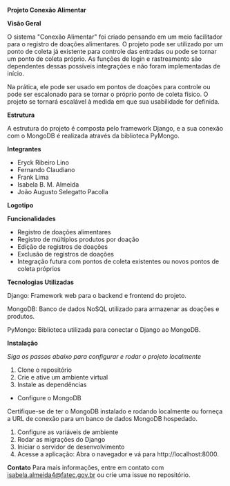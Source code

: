**Projeto Conexão Alimentar**

**Visão Geral**

O sistema "Conexão Alimentar" foi criado pensando em um meio facilitador para o registro de doações alimentares. O projeto pode ser utilizado por um ponto de coleta já existente para controle das entradas ou pode se tornar um ponto de coleta próprio. As funções de login e rastreamento são dependentes dessas possíveis integrações e não foram implementadas de início.

Na prática, ele pode ser usado em pontos de doações para controle ou pode ser escalonado para se tornar o próprio ponto de coleta físico. O projeto se tornará escalável à medida em que sua usabilidade for definida.

**Estrutura**

A estrutura do projeto é composta pelo framework Django, e a sua conexão com o MongoDB é realizada através da biblioteca PyMongo.


**Integrantes**

  - Eryck Ribeiro Lino
  - Fernando Claudiano
  - Frank Lima
  - Isabela B. M. Almeida
  - João Augusto Selegatto Pacolla


**Logotipo**


**Funcionalidades**

  - Registro de doações alimentares
  - Registro de múltiplos produtos por doação
  - Edição de registros de doações
  - Exclusão de registros de doações
  - Integração futura com pontos de coleta existentes ou novos pontos de coleta próprios


**Tecnologias Utilizadas**

Django: Framework web para o backend e frontend do projeto.

MongoDB: Banco de dados NoSQL utilizado para armazenar as doações e produtos.

PyMongo: Biblioteca utilizada para conectar o Django ao MongoDB.


**Instalação**

*Siga os passos abaixo para configurar e rodar o projeto localmente*

  1. Clone o repositório
  2. Crie e ative um ambiente virtual
  3. Instale as dependências

  - Configure o MongoDB
    
Certifique-se de ter o MongoDB instalado e rodando localmente ou forneça a URL de conexão para um banco de dados MongoDB hospedado.

  1. Configure as variáveis de ambiente
  2. Rodar as migrações do Django
  3. Iniciar o servidor de desenvolvimento
  4. Acesse a aplicação: Abra o navegador e vá para http://localhost:8000.


**Contato**
Para mais informações, entre em contato com isabela.almeida4@fatec.gov.br ou crie uma issue no repositório.
